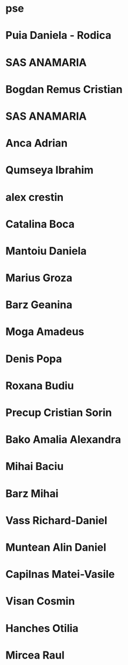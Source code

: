 # pse
# Puia Daniela - Rodica
# SAS ANAMARIA
# Bogdan Remus Cristian
# SAS ANAMARIA
# Anca Adrian
# Qumseya Ibrahim
# alex crestin
# Catalina Boca
# Mantoiu Daniela
# Marius Groza
# Barz Geanina
# Moga Amadeus
# Denis Popa
# Roxana Budiu


# Precup Cristian Sorin
# Bako Amalia Alexandra
# Mihai Baciu
# Barz Mihai

# Vass Richard-Daniel
# Muntean Alin Daniel
# Capilnas Matei-Vasile
# Visan Cosmin
# Hanches Otilia
# Mircea Raul
